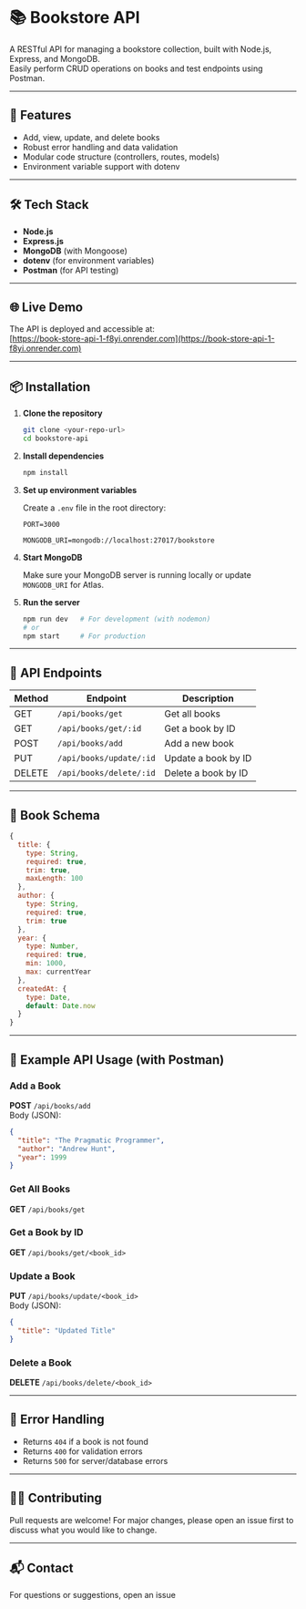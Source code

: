 # 📚 Bookstore API

A RESTful API for managing a bookstore collection, built with Node.js, Express, and MongoDB.  
Easily perform CRUD operations on books and test endpoints using Postman.

---

## 🚀 Features

- Add, view, update, and delete books
- Robust error handling and data validation
- Modular code structure (controllers, routes, models)
- Environment variable support with dotenv

---

## 🛠️ Tech Stack

- **Node.js**
- **Express.js**
- **MongoDB** (with Mongoose)
- **dotenv** (for environment variables)
- **Postman** (for API testing)

---

## 🌐 Live Demo

The API is deployed and accessible at:  
[https://book-store-api-1-f8yi.onrender.com](https://book-store-api-1-f8yi.onrender.com)

---

## 📦 Installation

1. **Clone the repository**
   ```bash
   git clone <your-repo-url>
   cd bookstore-api
   ```

2. **Install dependencies**
   ```bash
   npm install
   ```

3. **Set up environment variables**

   Create a `.env` file in the root directory:
   ```
   PORT=3000
 
   MONGODB_URI=mongodb://localhost:27017/bookstore
   ```

4. **Start MongoDB**

   Make sure your MongoDB server is running locally or update `MONGODB_URI` for Atlas.

5. **Run the server**
   ```bash
   npm run dev   # For development (with nodemon)
   # or
   npm start     # For production
   ```

---

## 📖 API Endpoints

| Method | Endpoint                | Description                |
|--------|-------------------------|----------------------------|
| GET    | `/api/books/get`        | Get all books              |
| GET    | `/api/books/get/:id`    | Get a book by ID           |
| POST   | `/api/books/add`        | Add a new book             |
| PUT    | `/api/books/update/:id` | Update a book by ID        |
| DELETE | `/api/books/delete/:id` | Delete a book by ID        |

---

## 📝 Book Schema

```js
{
  title: {
    type: String,
    required: true,
    trim: true,
    maxLength: 100
  },
  author: {
    type: String,
    required: true,
    trim: true
  },
  year: {
    type: Number,
    required: true,
    min: 1000,
    max: currentYear
  },
  createdAt: {
    type: Date,
    default: Date.now
  }
}
```

---

## 🧪 Example API Usage (with Postman)

### Add a Book

**POST** `/api/books/add`  
Body (JSON):
```json
{
  "title": "The Pragmatic Programmer",
  "author": "Andrew Hunt",
  "year": 1999
}
```

### Get All Books

**GET** `/api/books/get`

### Get a Book by ID

**GET** `/api/books/get/<book_id>`

### Update a Book

**PUT** `/api/books/update/<book_id>`  
Body (JSON):
```json
{
  "title": "Updated Title"
}
```

### Delete a Book

**DELETE** `/api/books/delete/<book_id>`

---

## 🐛 Error Handling

- Returns `404` if a book is not found
- Returns `400` for validation errors
- Returns `500` for server/database errors

---

## 🧑‍💻 Contributing

Pull requests are welcome! For major changes, please open an issue first to discuss what you would like to change.

---

## 📬 Contact

For questions or suggestions, open an issue
